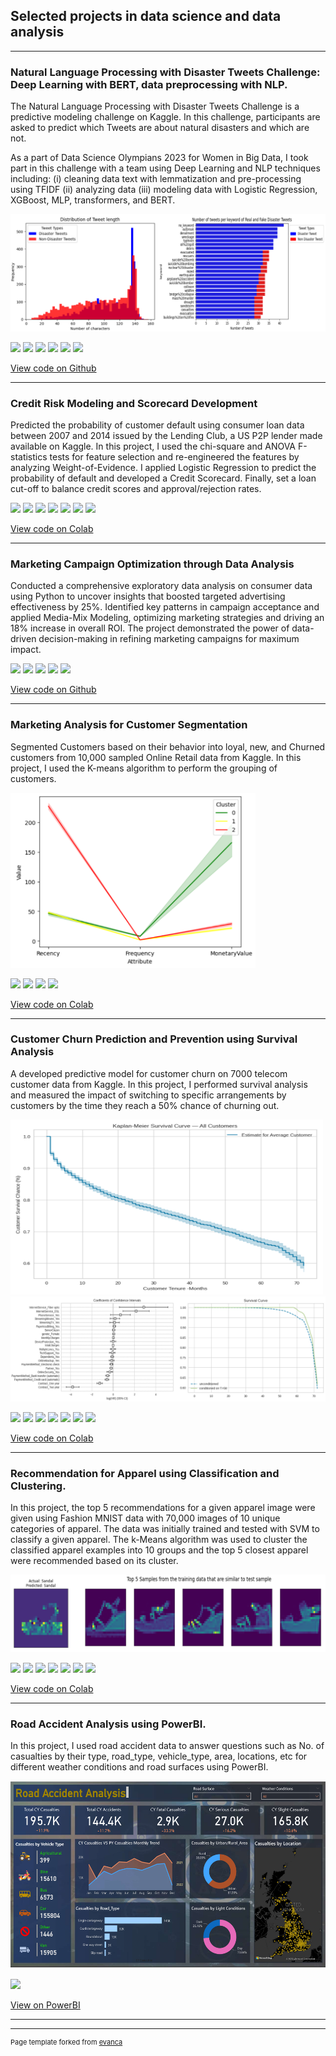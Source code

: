 ## Selected projects in data science and data analysis

---

### Natural Language Processing with Disaster Tweets Challenge: Deep Learning with BERT, data preprocessing with NLP.

The Natural Language Processing with Disaster Tweets Challenge is a predictive modeling challenge on Kaggle. In this challenge, participants are asked to predict which Tweets are about natural disasters and which are not.

As a part of Data Science Olympians 2023 for Women in Big Data, I took part in this challenge with a team using Deep Learning and NLP techniques including: (i) cleaning data text with lemmatization and pre-processing using TFIDF (ii) analyzing data (iii) modeling data with Logistic Regression, XGBoost, MLP, transformers, and BERT.

<img src="images/Diasater_tweets.png?raw=true"/>

[![](https://img.shields.io/badge/Python-white?logo=Python)](#) [![](https://img.shields.io/badge/Jupyter-white?logo=Jupyter)](#) [![](https://img.shields.io/badge/sklearn-white?logo=scikit-learn)](#) [![](https://img.shields.io/badge/Pandas-white?logo=Pandas)](#) [![](https://img.shields.io/badge/BERT-white?logo=BERT)](#) [![](https://img.shields.io/badge/NLP-white?logo=NLP)](#)


[View code on Github]([https://colab.research.google.com/drive/1A3k4fnIB35JXjbteRTUoQs-RqIkvhcZf?usp=sharing](https://github.com/Lolale3/team_square_roots))

---
### Credit Risk Modeling and Scorecard Development

Predicted the probability of customer default using consumer loan data between 2007 and 2014 issued by the Lending Club, a US P2P lender made available on Kaggle.
In this project, I used the chi-square and ANOVA F-statistics tests for feature selection and re-engineered the features by analyzing Weight-of-Evidence. I applied Logistic Regression to predict the probability of default and developed a Credit Scorecard. Finally, set a loan cut-off to balance credit scores and approval/rejection rates.

[![](https://img.shields.io/badge/Python-white?logo=Python)](#) [![](https://img.shields.io/badge/Jupyter-white?logo=Jupyter)](#) [![](https://img.shields.io/badge/sklearn-white?logo=scikit-learn)](#) [![](https://img.shields.io/badge/Pandas-white?logo=Pandas)](#) [![](https://img.shields.io/badge/Statistics-white?logo=Statistics)](#) [![](https://img.shields.io/badge/Weight_of_Evidence-white?logo=Weight_of_Evidence)](#) [![](https://img.shields.io/badge/Logistic_Regression-white?logo=Logistic_Regression)](#)

[View code on Colab](https://colab.research.google.com/drive/1A3k4fnIB35JXjbteRTUoQs-RqIkvhcZf?usp=sharing)

---
### Marketing Campaign Optimization through Data Analysis
Conducted a comprehensive exploratory data analysis on consumer data using Python to uncover insights that boosted targeted advertising effectiveness by 25%. Identified key patterns in campaign acceptance and applied Media-Mix Modeling, optimizing marketing strategies and driving an 18% increase in overall ROI. The project demonstrated the power of data-driven decision-making in refining marketing campaigns for maximum impact.

[![](https://img.shields.io/badge/Python-white?logo=Python)](#) [![](https://img.shields.io/badge/Jupyter-white?logo=Jupyter)](#) [![](https://img.shields.io/badge/sklearn-white?logo=scikit-learn)](#) [![](https://img.shields.io/badge/Pandas-white?logo=Pandas)](#) [![](https://img.shields.io/badge/Statistical-Analysis-white?logo=Statistical_Analysis)](#)

[View code on Github]([https://colab.research.google.com/drive/11lz-LDKWSfznJBP0jBtxoEJ3FsCmQEtx?usp=sharing](https://github.com/Lolale3/Marketing-Analysis))


---
### Marketing Analysis for Customer Segmentation

Segmented Customers based on their behavior into loyal, new, and Churned customers from 10,000 sampled Online Retail data from Kaggle. In this project, I used the K-means algorithm to perform the grouping of customers.

<img src="images/Cust_Segment.png?raw=true" height="280"/>

[![](https://img.shields.io/badge/Python-white?logo=Python)](#) [![](https://img.shields.io/badge/Jupyter-white?logo=Jupyter)](#) [![](https://img.shields.io/badge/sklearn-white?logo=scikit-learn)](#) [![](https://img.shields.io/badge/KMEANS-white?logo=KMEANS)](#)

[View code on Colab](https://colab.research.google.com/drive/1qPABSy995yeeLvLMwVklcbfM-dsptZWs?usp=sharing)

---
### Customer Churn Prediction and Prevention using Survival Analysis
A developed predictive model for customer churn on 7000 telecom customer data from Kaggle. In this project, I performed survival analysis and measured the impact of switching to specific arrangements by customers by the time they reach a 50% chance of churning out.

<img src="images/Kaplan-Meier.png?raw=true" width="500" height="280"/>
<img src="images/CoxPH.png?raw=true"/>

[![](https://img.shields.io/badge/Python-white?logo=Python)](#) [![](https://img.shields.io/badge/Jupyter-white?logo=Jupyter)](#) [![](https://img.shields.io/badge/sklearn-white?logo=scikit-learn)](#) [![](https://img.shields.io/badge/Pandas-white?logo=Pandas)](#) [![](https://img.shields.io/badge/Kaplan_Meier-white?logo=Kaplan_Meier)](#) [![](https://img.shields.io/badge/CoxPH-white?logo=CoxPH)](#) [![](https://img.shields.io/badge/Logistic_Regression-white?logo=Logistic_Regression)](#)

[View code on Colab](https://colab.research.google.com/drive/11lz-LDKWSfznJBP0jBtxoEJ3FsCmQEtx?usp=sharing)

---
### Recommendation for Apparel using Classification and Clustering.
In this project, the top 5 recommendations for a given apparel image were given using Fashion MNIST data with 70,000 images of 10 unique categories of apparel. The data was initially trained and tested with SVM to classify a given apparel. The k-Means algorithm was used to cluster the classified apparel examples into 10 groups and the top 5 closest apparel were recommended based on its cluster.

<img src="images/apparel_rec.png?raw=true"/>

[![](https://img.shields.io/badge/Python-white?logo=Python)](#) [![](https://img.shields.io/badge/Jupyter-white?logo=Jupyter)](#) [![](https://img.shields.io/badge/sklearn-white?logo=scikit-learn)](#) [![](https://img.shields.io/badge/Pandas-white?logo=Pandas)](#) [![](https://img.shields.io/badge/SVM-white?logo=SVM)](#) [![](https://img.shields.io/badge/KMEANS-white?logo=KMEANS)](#) [![](https://img.shields.io/badge/Numpy-white?logo=Numpy)](#)

[View code on Colab](https://colab.research.google.com/drive/1LiZrpuE9ECFyLGaG0gwjRgKZxBK89n-m?usp=sharing)

---
### Road Accident Analysis using PowerBI.
In this project, I used road accident data to answer questions such as No. of casualties by their type, road_type, vehicle_type, area, locations, etc for different weather conditions and road surfaces using PowerBI.

<img src="images/Accident_anal.png?raw=true" height="300"/>

[![](https://img.shields.io/badge/PowerBI-white?logo=PowerBI)](#) 

[View on PowerBI](https://app.powerbi.com/links/MmIKbKtBRl?ctid=5cdc5b43-d7be-4caa-8173-729e3b0a62d9&pbi_source=linkShare)

---



---
<p style="font-size:11px">Page template forked from <a href="https://github.com/evanca/quick-portfolio">evanca</a></p>
<!-- Remove above link if you don't want to attibute -->
